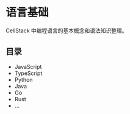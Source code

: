 # 语言基础

CellStack 中编程语言的基本概念和语法知识整理。

## 目录

- JavaScript
- TypeScript
- Python
- Java
- Go
- Rust
- ...